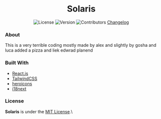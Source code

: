 <div align="center">
  <h1>Solaris</h1>

  ![License](https://img.shields.io/github/license/chxry/solaris?style=flat-square)
  ![Version](https://img.shields.io/github/package-json/v/chxry/solaris?style=flat-square)
  ![Contributors](https://img.shields.io/github/contributors/chxry/solaris?style=flat-square)
  [Changelog](changelog.md)
</div>

### About
This is a very terrible coding mostly made by alex and slightly by gosha and luca added a pizza and liek edwrad planend

### Built With
- [React.js](https://reactjs.org)
- [TailwindCSS](https://tailwindcss.com)
- [heroicons](https://heroicons.com)
- [i18next](https://www.i18next.com)

### License
**Solaris** is under the [MIT License](license.md).\
